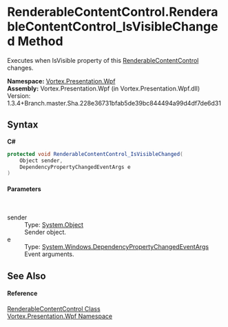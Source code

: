 # RenderableContentControl.RenderableContentControl_IsVisibleChanged Method 
 

Executes when IsVisible property of this <a href="T_Vortex_Presentation_Wpf_RenderableContentControl.md">RenderableContentControl</a> changes.

**Namespace:**&nbsp;<a href="N_Vortex_Presentation_Wpf.md">Vortex.Presentation.Wpf</a><br />**Assembly:**&nbsp;Vortex.Presentation.Wpf (in Vortex.Presentation.Wpf.dll) Version: 1.3.4+Branch.master.Sha.228e36731bfab5de39bc844494a99d4df7de6d31

## Syntax

**C#**<br />
``` C#
protected void RenderableContentControl_IsVisibleChanged(
	Object sender,
	DependencyPropertyChangedEventArgs e
)
```


#### Parameters
&nbsp;<dl><dt>sender</dt><dd>Type: <a href="https://docs.microsoft.com/dotnet/api/system.object" target="_blank">System.Object</a><br />Sender object.</dd><dt>e</dt><dd>Type: <a href="https://docs.microsoft.com/dotnet/api/system.windows.dependencypropertychangedeventargs" target="_blank">System.Windows.DependencyPropertyChangedEventArgs</a><br />Event arguments.</dd></dl>

## See Also


#### Reference
<a href="T_Vortex_Presentation_Wpf_RenderableContentControl.md">RenderableContentControl Class</a><br /><a href="N_Vortex_Presentation_Wpf.md">Vortex.Presentation.Wpf Namespace</a><br />